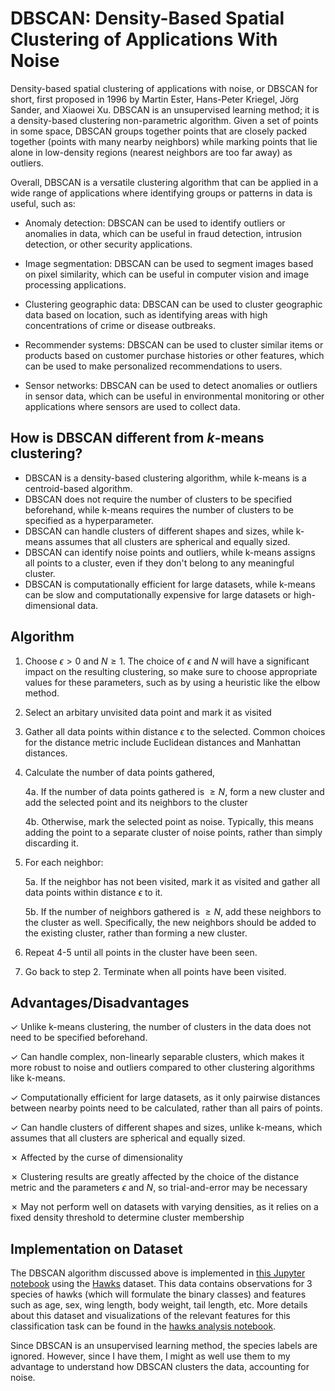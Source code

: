 # DBSCAN: Density-Based Spatial Clustering of Applications With Noise

Density-based spatial clustering of applications with noise, or DBSCAN for short, first proposed in 1996 by Martin Ester, Hans-Peter Kriegel, Jörg Sander, and Xiaowei Xu. DBSCAN is an unsupervised learning method; it is a density-based clustering non-parametric algorithm. Given a set of points in some space, DBSCAN groups together points that are closely packed together (points with many nearby neighbors) while marking points that lie alone in low-density regions (nearest neighbors are too far away) as outliers.

Overall, DBSCAN is a versatile clustering algorithm that can be applied in a wide range of applications where identifying groups or patterns in data is useful, such as:

* Anomaly detection: DBSCAN can be used to identify outliers or anomalies in data, which can be useful in fraud detection, intrusion detection, or other security applications.

* Image segmentation: DBSCAN can be used to segment images based on pixel similarity, which can be useful in computer vision and image processing applications.

* Clustering geographic data: DBSCAN can be used to cluster geographic data based on location, such as identifying areas with high concentrations of crime or disease outbreaks.

* Recommender systems: DBSCAN can be used to cluster similar items or products based on customer purchase histories or other features, which can be used to make personalized recommendations to users.

* Sensor networks: DBSCAN can be used to detect anomalies or outliers in sensor data, which can be useful in environmental monitoring or other applications where sensors are used to collect data.


## How is DBSCAN different from *k*-means clustering?

* DBSCAN is a density-based clustering algorithm, while k-means is a centroid-based algorithm.
* DBSCAN does not require the number of clusters to be specified beforehand, while k-means requires the number of clusters to be specified as a hyperparameter.
* DBSCAN can handle clusters of different shapes and sizes, while k-means assumes that all clusters are spherical and equally sized.
* DBSCAN can identify noise points and outliers, while k-means assigns all points to a cluster, even if they don't belong to any meaningful cluster.
* DBSCAN is computationally efficient for large datasets, while k-means can be slow and computationally expensive for large datasets or high-dimensional data.

## Algorithm

1. Choose $\epsilon>0$ and $N \ge 1$. The choice of $\epsilon$ and $N$ will have a significant impact on the resulting clustering, so make sure to choose appropriate values for these parameters, such as by using a heuristic like the elbow method.
2. Select an arbitary unvisited data point and mark it as visited
3. Gather all data points within distance $\epsilon$ to the selected. Common choices for the distance metric include Euclidean distances and Manhattan distances.
4. Calculate the number of data points gathered,

   4a. If the number of data points gathered is $\ge N$, form a new cluster and add the selected point and its neighbors to the cluster
    
   4b. Otherwise, mark the selected point as noise. Typically, this means adding the point to a separate cluster of noise points, rather than simply discarding it.
    
5. For each neighbor:

   5a. If the neighbor has not been visited, mark it as visited and gather all data points within distance $\epsilon$ to it.
   
   5b. If the number of neighbors gathered is $\ge N$, add these neighbors to the cluster as well. Specifically, the new neighbors should be added to the existing cluster, rather than forming a new cluster.
      
6. Repeat 4-5 until all points in the cluster have been seen.
7. Go back to step 2. Terminate when all points have been visited.



## Advantages/Disadvantages

✓ Unlike k-means clustering, the number of clusters in the data does not need to be specified beforehand.

✓ Can handle complex, non-linearly separable clusters, which makes it more robust to noise and outliers compared to other clustering algorithms like k-means.

✓ Computationally efficient for large datasets, as it only pairwise distances between nearby points need to be calculated, rather than all pairs of points.

✓ Can handle clusters of different shapes and sizes, unlike k-means, which assumes that all clusters are spherical and equally sized.

✗ Affected by the curse of dimensionality

✗ Clustering results are greatly affected by the choice of the distance metric and the parameters $\epsilon$ and $N$, so trial-and-error may be necessary 

✗ May not perform well on datasets with varying densities, as it relies on a fixed density threshold to determine cluster membership

## Implementation on Dataset

The DBSCAN algorithm discussed above is implemented in [this Jupyter notebook](https://github.com/kary5678/INDE-577/blob/main/unsupervised-learning/dbscan/dbscan.ipynb) using the [Hawks](https://github.com/kary5678/INDE-577/blob/main/Data/hawks.csv) dataset. This data contains observations for 3 species of hawks (which will formulate the binary classes) and features such as age, sex, wing length, body weight, tail length, etc. More details about this dataset and visualizations of the relevant features for this classification task can be found in the [hawks analysis notebook](https://github.com/kary5678/INDE-577/blob/main/Data/hawks_analysis.ipynb).

Since DBSCAN is an unsupervised learning method, the species labels are ignored. However, since I have them, I might as well use them to my advantage to understand how DBSCAN clusters the data, accounting for noise.
